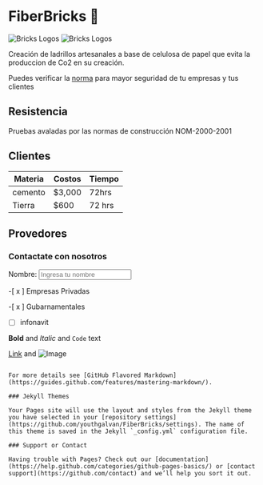 # FiberBricks 📜
![Bricks Logos](/images/)
![Bricks Logos](/images/)

Creación de ladrillos artesanales a base de celulosa de papel que evita la produccion de Co2 en su creación.



Puedes verificar la  [norma](https://norma.NOM.com) para mayor seguridad de tu empresas y tus clientes

## Resistencia 
 Pruebas avaladas por las normas de construcción NOM-2000-2001 

## Clientes 

Materia | Costos | Tiempo
--------|--------|---------
cemento |  $3,000|   72hrs
Tierra  |  $600  |  72 hrs

## Provedores 


### Contactate con nosotros 
<label>Nombre: </label>
<input placeholder="Ingresa tu nombre"/>

-[ x ] Empresas Privadas

-[ x ] Gubarnamentales

-[  ] infonavit



**Bold** and _Italic_ and `Code` text

[Link](url) and ![Image](src)
```

For more details see [GitHub Flavored Markdown](https://guides.github.com/features/mastering-markdown/).

### Jekyll Themes

Your Pages site will use the layout and styles from the Jekyll theme you have selected in your [repository settings](https://github.com/youthgalvan/FiberBricks/settings). The name of this theme is saved in the Jekyll `_config.yml` configuration file.

### Support or Contact

Having trouble with Pages? Check out our [documentation](https://help.github.com/categories/github-pages-basics/) or [contact support](https://github.com/contact) and we’ll help you sort it out.
